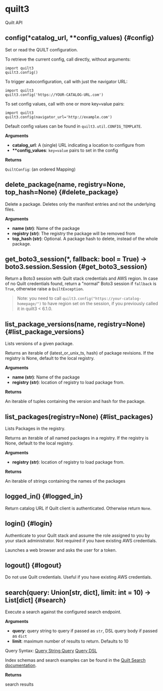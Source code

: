 
# quilt3
Quilt API

## config(\*catalog\_url, \*\*config\_values)  {#config}
Set or read the QUILT configuration.

To retrieve the current config, call directly, without arguments:

    import quilt3
    quilt3.config()

To trigger autoconfiguration, call with just the navigator URL:

    import quilt3
    quilt3.config('https://YOUR-CATALOG-URL.com')

To set config values, call with one or more key=value pairs:

    import quilt3
    quilt3.config(navigator_url='http://example.com')

Default config values can be found in `quilt3.util.CONFIG_TEMPLATE`.

__Arguments__

* __catalog_url__:  A (single) URL indicating a location to configure from
* __**config_values__:  `key=value` pairs to set in the config

__Returns__

`QuiltConfig`: (an ordered Mapping)


## delete\_package(name, registry=None, top\_hash=None)  {#delete\_package}

Delete a package. Deletes only the manifest entries and not the underlying files.

__Arguments__

* __name (str)__:  Name of the package
* __registry (str)__:  The registry the package will be removed from
* __top_hash (str)__:  Optional. A package hash to delete, instead of the whole package.


## get\_boto3\_session(\*, fallback: bool = True) -> boto3.session.Session  {#get\_boto3\_session}

Return a Boto3 session with Quilt stack credentials and AWS region.
In case of no Quilt credentials found, return a "normal" Boto3 session if `fallback` is `True`,
otherwise raise a `QuiltException`.

> Note: you need to call `quilt3.config("https://your-catalog-homepage/")` to have region set on the session,
if you previously called it in quilt3 < 6.1.0.


## list\_package\_versions(name, registry=None)  {#list\_package\_versions}
Lists versions of a given package.

Returns an iterable of (latest_or_unix_ts, hash) of package revisions.
If the registry is None, default to the local registry.

__Arguments__

* __name (str)__:  Name of the package
* __registry (str)__:  location of registry to load package from.

__Returns__

An iterable of tuples containing the version and hash for the package.


## list\_packages(registry=None)  {#list\_packages}
Lists Packages in the registry.

Returns an iterable of all named packages in a registry.
If the registry is None, default to the local registry.

__Arguments__

* __registry (str)__:  location of registry to load package from.

__Returns__

An iterable of strings containing the names of the packages


## logged\_in()  {#logged\_in}

Return catalog URL if Quilt client is authenticated. Otherwise
return `None`.


## login()  {#login}

Authenticate to your Quilt stack and assume the role assigned to you by
your stack administrator. Not required if you have existing AWS credentials.

Launches a web browser and asks the user for a token.


## logout()  {#logout}

Do not use Quilt credentials. Useful if you have existing AWS credentials.


## search(query: Union[str, dict], limit: int = 10) -> List[dict]  {#search}

Execute a search against the configured search endpoint.

__Arguments__

* __query__:  query string to query if passed as `str`, DSL query body if passed as `dict`
* __limit__:  maximum number of results to return. Defaults to 10

Query Syntax:
    [Query String Query](
        https://www.elastic.co/guide/en/elasticsearch/reference/6.8/query-dsl-query-string-query.html)
    [Query DSL](https://www.elastic.co/guide/en/elasticsearch/reference/6.8/query-dsl.html)

Index schemas and search examples can be found in the
[Quilt Search documentation](https://docs.quilt.bio/quilt-platform-catalog-user/search).

__Returns__

search results

